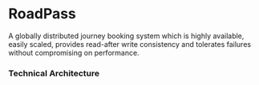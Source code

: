 # RoadPass
A globally distributed journey booking system which is highly available, easily scaled, provides read-after write consistency and tolerates failures without compromising on performance.

### Technical Architecture
